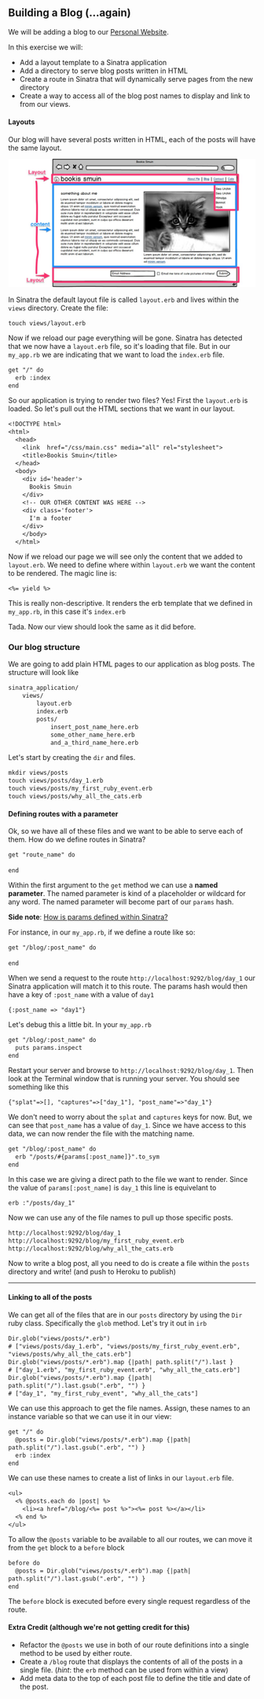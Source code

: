 ## Building a Blog (...again)

We will be adding a blog to our [Personal Website](https://github.com/Ada-Developers-Academy/daily-curriculum/blob/master/week5/monday/personal-website-overview.md). 

In this exercise we will:

- Add a layout template to a Sinatra application
- Add a directory to serve blog posts written in HTML
- Create a route in Sinatra that will dynamically serve pages from the new directory
- Create a way to access all of the blog post names to display and link to from our views.

#### Layouts

Our blog will have several posts written in HTML, each of the posts will have the same layout.

![Mockup](mockup.jpg)

In Sinatra the default layout file is called `layout.erb` and lives within the `views` directory. Create the file:

    touch views/layout.erb
    
Now if we reload our page everything will be gone. Sinatra has detected that we now have a `layout.erb` file, so it's loading that file. But in our `my_app.rb` we are indicating that we want to load the `index.erb` file.

    get "/" do
      erb :index
    end
    
So our application is trying to render two files? Yes! First the `layout.erb` is loaded. So let's pull out the HTML sections that we want in our layout.

    <!DOCTYPE html>
    <html>
      <head>
        <link  href="/css/main.css" media="all" rel="stylesheet">
        <title>Bookis Smuin</title>
      </head>
      <body>
        <div id='header'>
          Bookis Smuin
        </div>
        <!-- OUR OTHER CONTENT WAS HERE -->
        <div class='footer'>
          I'm a footer
        </div>
        </body>
      </html>
      
Now if we reload our page we will see only the content that we added to `layout.erb`. We need to define where within `layout.erb` we want the content to be rendered. The magic line is:

    <%= yield %>
    
This is really non-descriptive. It renders the erb template that we defined in `my_app.rb`, in this case it's `index.erb`

Tada. Now our view should look the same as it did before.

### Our blog structure

We are going to add plain HTML pages to our application as blog posts. The structure will look like

    sinatra_application/
        views/
            layout.erb
            index.erb
            posts/
                insert_post_name_here.erb
                some_other_name_here.erb
                and_a_third_name_here.erb
      
Let's start by creating the `dir` and files.

    mkdir views/posts
    touch views/posts/day_1.erb
    touch views/posts/my_first_ruby_event.erb
    touch views/posts/why_all_the_cats.erb
    
#### Defining routes with a parameter

Ok, so we have all of these files and we want to be able to serve each of them. How do we define routes in Sinatra?

    get "route_name" do
    
    end
    
Within the first argument to the `get` method we can use a **named parameter**. The named parameter is kind of a placeholder or wildcard for any word. The named parameter will become part of our `params` hash.

**Side note**: [How is params defined within Sinatra?](params_hash.md)

For instance, in our `my_app.rb`, if we define a route like so:

    get "/blog/:post_name" do
      
    end
    
When we send a request to the route `http://localhost:9292/blog/day_1` our Sinatra application will match it to this route. The params hash would then have a key of `:post_name` with a value of `day1`

    {:post_name => "day1"}
    
Let's debug this a little bit. In your `my_app.rb`

    get "/blog/:post_name" do
      puts params.inspect
    end
    
Restart your server and browse to `http://localhost:9292/blog/day_1`. Then look at the Terminal window that is running your server. You should see something like this

    {"splat"=>[], "captures"=>["day_1"], "post_name"=>"day_1"}
    
We don't need to worry about the `splat` and `captures` keys for now. But, we can see that `post_name` has a value of `day_1`. Since we have access to this data, we can now render the file with the matching name.

    get "/blog/:post_name" do
      erb "/posts/#{params[:post_name]}".to_sym
    end
    
In this case we are giving a direct path to the file we want to render. Since the value of `params[:post_name]` is `day_1` this line is equivelant to

    erb :"/posts/day_1"
    
Now we can use any of the file names to pull up those specific posts.

    http://localhost:9292/blog/day_1
    http://localhost:9292/blog/my_first_ruby_event.erb
    http://localhost:9292/blog/why_all_the_cats.erb
    
Now to write a blog post, all you need to do is create a file within the `posts` directory and write! (and push to Heroku to publish)
    
-------

#### Linking to all of the posts

We can get all of the files that are in our `posts` directory by using the `Dir` ruby class. Specifically the `glob` method. Let's try it out in `irb`

    Dir.glob("views/posts/*.erb")
    # ["views/posts/day_1.erb", "views/posts/my_first_ruby_event.erb", "views/posts/why_all_the_cats.erb"]
    Dir.glob("views/posts/*.erb").map {|path| path.split("/").last }
    # ["day_1.erb", "my_first_ruby_event.erb", "why_all_the_cats.erb"] 
    Dir.glob("views/posts/*.erb").map {|path| path.split("/").last.gsub(".erb", "") }
    # ["day_1", "my_first_ruby_event", "why_all_the_cats"]
    
We can use this approach to get the file names. Assign, these names to an instance variable so that we can use it in our view:

    get "/" do
      @posts = Dir.glob("views/posts/*.erb").map {|path| path.split("/").last.gsub(".erb", "") }
      erb :index
    end

We can use these names to create a list of links in our `layout.erb` file.

    <ul>
      <% @posts.each do |post| %>
        <li><a href="/blog/<%= post %>"><%= post %></a></li>
      <% end %>
    </ul>
    
To allow the `@posts` variable to be available to all our routes, we can move it from the `get` block to a `before` block

    before do 
      @posts = Dir.glob("views/posts/*.erb").map {|path| path.split("/").last.gsub(".erb", "") }
    end
    
The `before` block is executed before every single request regardless of the route.

#### Extra Credit (although we're not getting credit for this)

- Refactor the `@posts` we use in both of our route definitions into a single method to be used by either route.
- Create a `/blog` route that displays the contents of all of the posts in a single file. (*hint*: the `erb` method can be used from within a view)
- Add meta data to the top of each post file to define the title and date of the post.